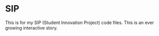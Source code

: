 # SIP
This is for my SIP (Student Innovation Project) code files. This is an ever growing interactive story.
